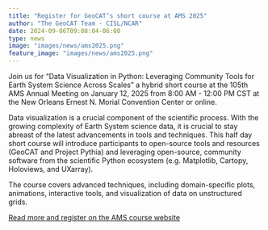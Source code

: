 ```yaml
---
title: "Register for GeoCAT’s short course at AMS 2025"
author: "The GeoCAT Team - CISL/NCAR"
date: 2024-09-06T09:08:04-06:00
type: news
image: "images/news/ams2025.png"
feature_image: "images/news/ams2025.png"
---
```


Join us for “Data Visualization in Python: Leveraging Community Tools for Earth System Science Across Scales” a hybrid short course at the 105th AMS Annual Meeting on January 12, 2025 from 8:00 AM - 12:00 PM CST at the New Orleans Ernest N. Morial Convention Center or online.
<!--more-->
Data visualization is a crucial component of the scientific process. With the growing complexity of Earth System science data, it is crucial to stay abreast of the latest advancements in tools and techniques. This half day short course will introduce participants to open-source tools and resources (GeoCAT and Project Pythia) and leveraging open-source, community software from the scientific Python ecosystem (e.g. Matplotlib, Cartopy, Holoviews, and UXarray). 

The course covers advanced techniques, including domain-specific plots, animations, interactive tools, and visualization of data on unstructured grids. 

[Read more and register on the AMS course website](https://www.ametsoc.org/index.cfm/ams/education-careers/careers/professional-development/short-courses/data-visualization-in-python-leveraging-community-tools-for-earth-system-science-across-scales1/)
